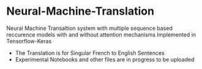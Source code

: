 # **Neural-Machine-Translation**
Neural Machine Transaltion system with multiple sequence based reccurence models with and without attention mechanisms 
Implemented in Tensorflow-Keras
- The Translation is for Singular French to English Sentences
- Experimental Notebooks and other files are in progress to be uploaded
  

